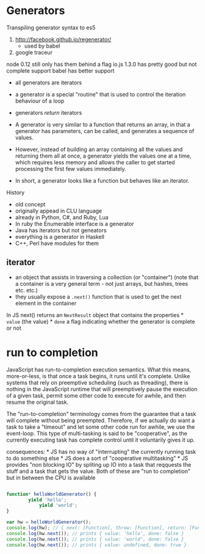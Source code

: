 # Generators

Transpiling generator syntax to es5

1. http://facebook.github.io/regenerator/
    * used by babel
2. google traceur

node 0.12 still only has them behind a flag
io.js 1.3.0 has pretty good but not complete support
babel has better support

* all generators are iterators
* a generator is a special "routine" that is used to control the iteration behaviour of a loop
* generators _return_ iterators

* A generator is very similar to a function that returns an array, in that a generator has parameters, can be called, and generates a sequence of values.
* However, instead of building an array containing all the values and returning them all at once, a generator yields the values one at a time, which requires less memory and allows the caller to get started processing the first few values immediately.
* In short, a generator looks like a function but behaves like an iterator.

History

* old concept
* originally appead in CLU language
* already in Python, C#, and Ruby, Lua
* In ruby the Enumerable interface is a generator
* Java has iterators but not geneators
* everything is a generator in Haskell
* C++, Perl have modules for them

## iterator

* an object that assists in traversing a collection (or "container") (note that a container is a very general term - not just arrays, but hashes, trees etc. etc.)
* they usually expose a `.next()` function that is used to get the next element in the container

In JS
next() returns an `NextResult` object that contains the properties
    * `value` (the value)
    * `done` a flag indicating whether the generator is complete or not

# run to completion

JavaScript has run-to-completion execution semantics. What this means, more-or-less, is that once a task begins, it runs until it's complete. Unlike systems that rely on preemptive scheduling (such as threading), there is nothing in the JavaScript runtime that will preemptively pause the execution of a given task, permit some other code to execute for awhile, and then resume the original task.

The "run-to-completion" terminology comes from the guarantee that a task will complete without being preempted. Therefore, if we actually do want a task to take a "timeout" and let some other code run for awhile, we use the event-loop. This type of multi-tasking is said to be "cooperative", as the currently executing task has complete control until it voluntarily gives it up.

consequences:
    * JS has no way of "interrupting" the currently running task to do something else
    * JS does a sort of "cooperative multitasking"
    * JS provides "non blocking IO" by spliting up IO into a task that reqquests the stuff and a task that gets the value. Both of these are "run to completion" but in between the CPU is available

```js

function* helloWorldGenerator() {
        yield 'hello';
            yield 'world';
}

var hw = helloWorldGenerator();
console.log(hw); // { next: [Function], throw: [Function], return: [Function] }
console.log(hw.next()); // prints { value: 'hello', done: false }
console.log(hw.next()); // prints { value: 'world', done: false }
console.log(hw.next()); // prints { value: undefined, done: true }
```
